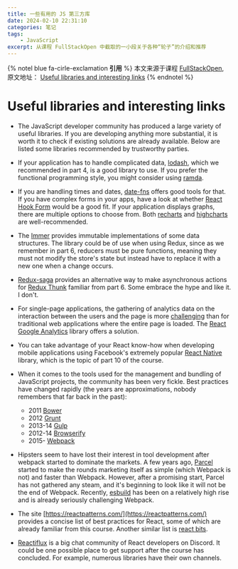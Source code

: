 ```yaml
---
title: 一些有用的 JS 第三方库
date: 2024-02-10 22:31:10
categories: 笔记
tags:
    - JavaScript
excerpt: 从课程 FullStackOpen 中截取的一小段关于各种“轮子”的介绍和推荐
---
```


{% notel blue fa-cirle-exclamation **引用** %}
本文来源于课程 [FullStackOpen](https://fullstackopen.com/), 原文地址： [Useful libraries and interesting links](https://fullstackopen.com/en/part7/class_components_miscellaneous#useful-libraries-and-interesting-links)
{% endnotel %}

# Useful libraries and interesting links

-   The JavaScript developer community has produced a large variety of useful libraries. If you are developing anything more substantial, it is worth it to check if existing solutions are already available. Below are listed some libraries recommended by trustworthy parties.

-   If your application has to handle complicated data, [lodash](https://www.npmjs.com/package/lodash), which we recommended in part 4, is a good library to use. If you prefer the functional programming style, you might consider using [ramda](https://ramdajs.com/).

-   If you are handling times and dates, [date-fns](https://github.com/date-fns/date-fns) offers good tools for that. If you have complex forms in your apps, have a look at whether [React Hook Form](https://react-hook-form.com/) would be a good fit. If your application displays graphs, there are multiple options to choose from. Both [recharts](https://react-hook-form.com/) and [highcharts](https://github.com/highcharts/highcharts-react) are well-recommended.

-   The [Immer](https://github.com/mweststrate/immer) provides immutable implementations of some data structures. The library could be of use when using Redux, since as we remember in part 6, reducers must be pure functions, meaning they must not modify the store's state but instead have to replace it with a new one when a change occurs.

-   [Redux-saga](https://redux-saga.js.org/) provides an alternative way to make asynchronous actions for [Redux Thunk](https://fullstackopen.com/en/part6/communicating_with_server_in_a_redux_application#asynchronous-actions-and-redux-thunk) familiar from part 6. Some embrace the hype and like it. I don't.

-   For single-page applications, the gathering of analytics data on the interaction between the users and the page is more [challenging](https://developers.google.com/analytics/devguides/collection/gtagjs/single-page-applications) than for traditional web applications where the entire page is loaded. The [React Google Analytics](https://github.com/react-ga/react-ga) library offers a solution.

-   You can take advantage of your React know-how when developing mobile applications using Facebook's extremely popular [React Native](https://facebook.github.io/react-native/) library, which is the topic of part 10 of the course.

-   When it comes to the tools used for the management and bundling of JavaScript projects, the community has been very fickle. Best practices have changed rapidly (the years are approximations, nobody remembers that far back in the past):

    -   2011 [Bower](https://www.npmjs.com/package/bower)
    -   2012 [Grunt](https://www.npmjs.com/package/grunt)
    -   2013-14 [Gulp](https://www.npmjs.com/package/gulp)
    -   2012-14 [Browserify](https://www.npmjs.com/package/browserify)
    -   2015- [Webpack](https://www.npmjs.com/package/webpack)

-   Hipsters seem to have lost their interest in tool development after webpack started to dominate the markets. A few years ago, [Parcel](https://parceljs.org/) started to make the rounds marketing itself as simple (which Webpack is not) and faster than Webpack. However, after a promising start, Parcel has not gathered any steam, and it's beginning to look like it will not be the end of Webpack. Recently, [esbuild](https://esbuild.github.io/) has been on a relatively high rise and is already seriously challenging Webpack.

-   The site [https://reactpatterns.com/](https://reactpatterns.com/) provides a concise list of best practices for React, some of which are already familiar from this course. Another similar list is [react bits](https://vasanthk.gitbooks.io/react-bits/).

-   [Reactiflux](https://www.reactiflux.com/) is a big chat community of React developers on Discord. It could be one possible place to get support after the course has concluded. For example, numerous libraries have their own channels.

